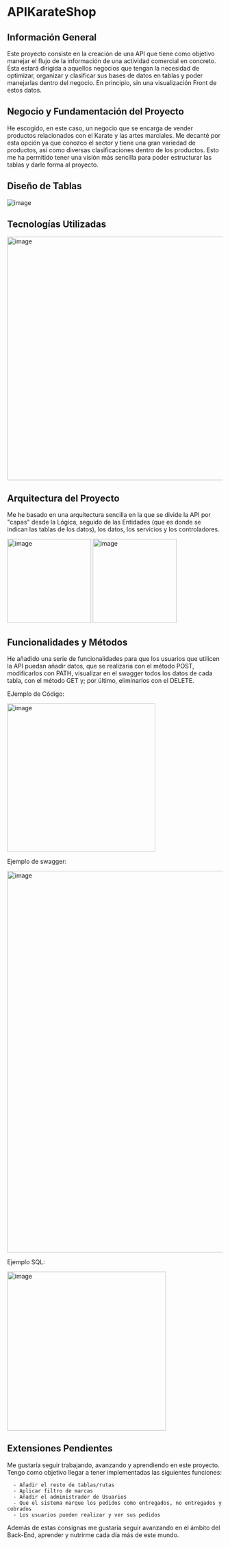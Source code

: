 # APIKarateShop

 ## Información General
 
 Este proyecto consiste en la creación de una API que tiene como objetivo manejar el flujo de la información de una actividad comercial en concreto. Ésta estará dirigida a aquellos negocios que tengan la necesidad de optimizar, organizar y clasificar sus bases de datos en tablas y poder manejarlas dentro del negocio. En principio, sin una visualización Front de estos datos.  
 
 ## Negocio y Fundamentación del Proyecto
 
 He escogido, en este caso, un negocio que se encarga de vender productos relacionados con el Karate y las artes marciales. Me decanté por esta opción ya que conozco el sector y tiene una gran variedad de productos, así como diversas clasificaciones dentro de los productos. Esto me ha permitido tener una visión más sencilla para poder estructurar las tablas y darle forma al proyecto. 
 
 ## Diseño de Tablas
 ![image](https://user-images.githubusercontent.com/117834441/216579129-27a62114-f8be-4703-ad16-7f6c86bbb5be.png)

 ## Tecnologías Utilizadas 
 <img width="568" alt="image" src="https://user-images.githubusercontent.com/117834441/216579023-d5d178d3-f4c5-40fa-87b2-94d2f8527eac.png">
 
 ## Arquitectura del Proyecto
 
 Me he basado en una arquitectura sencilla en la que se divide la API por "capas" desde la Lógica, seguido de las Entidades (que es donde se indican las tablas de los datos), los datos, los servicios y los controladores. 
 
<img width="196" alt="image" src="https://user-images.githubusercontent.com/117834441/216579690-f9c19bdb-7db6-472b-8d8e-a9b2cd4da7be.png"> <img width="196" alt="image" src="https://user-images.githubusercontent.com/117834441/216579566-9b9e0f3a-41f0-48b9-b489-6231d4ce66e2.png">
 
 ## Funcionalidades y Métodos 
  
  He añadido una serie de funcionalidades para que los usuarios que utilicen la API puedan añadir datos, que se realizaría con el método POST, modificarlos con PATH, visualizar en el swagger todos los datos de cada tabla, con el método GET y; por último, eliminarlos con el DELETE. 
  
  EJemplo de Código: 
  
  <img width="346" alt="image" src="https://user-images.githubusercontent.com/117834441/216582557-d21caf29-043d-4cba-a677-64ef2793dae1.png">
  
  Ejemplo de swagger:
  
  <img width="890" alt="image" src="https://user-images.githubusercontent.com/117834441/216582759-413cda07-e387-4ec8-8f2e-d14eb4bd5d78.png">
  
  Ejemplo SQL:
  
  <img width="371" alt="image" src="https://user-images.githubusercontent.com/117834441/216582953-dee704f6-1d55-41c6-87d9-a788331ecc8f.png">
  
  ## Extensiones Pendientes
  
  Me gustaría seguir trabajando, avanzando y aprendiendo en este proyecto. Tengo como objetivo llegar a tener implementadas las siguientes funciones:
  
      - Añadir el resto de tablas/rutas
      - Aplicar filtro de marcas 
      - Añadir el administrador de Usuarios
      - Que el sistema marque los pedidos como entregados, no entregados y cobrados 
      - Los usuarios pueden realizar y ver sus pedidos
 
  Además de estas consignas me gustaría seguir avanzando en el ámbito del Back-End, aprender y nutrirme cada día más de este mundo. 
      
      



 

 
